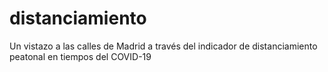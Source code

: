 # distanciamiento
Un vistazo a las calles de Madrid a través del indicador de distanciamiento peatonal en tiempos del COVID-19

